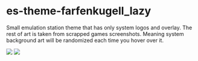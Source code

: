 # es-theme-farfenkugell_lazy
Small emulation station theme that has only system logos and overlay.
The rest of art is taken from scrapped games screenshots.
Meaning system background art will be randomized each time you hover over it.

<img src="https://i.imgur.com/td0u6hO.jpg"></a>
<img src="https://i.imgur.com/5I1P7oE.jpg"></a>
